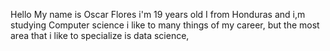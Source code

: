 
Hello My name is Oscar Flores i'm 19 years old
I from Honduras and i,m studying Computer science
i like to many things of my career, 
but the most area that i like to specialize is
data science,

